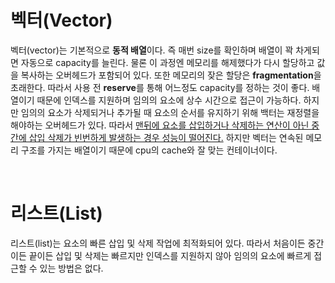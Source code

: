 # 벡터(Vector)   

벡터(vector)는 기본적으로 <b>동적 배열</b>이다. 즉 매번 size를 확인하며 배열이 꽉 차게되면 자동으로 capacity를 늘린다. 물론 이 과정엔 메모리를 해제했다가 다시 할당하고 값을 복사하는 오버헤드가 포함되어 있다. 또한 메모리의 잦은 할당은 <b>fragmentation</b>을 초래한다. 따라서 사용 전 <b>reserve</b>를 통해 어느정도 capacity를 정하는 것이 좋다. 배열이기 때문에 인덱스를 지원하며 임의의 요소에 상수 시간으로 접근이 가능하다. 하지만 임의의 요소가 삭제되거나 추가될 때 요소의 순서를 유지하기 위해 백터는 재정렬을 해야하는 오버헤드가 있다. 따라서 <u>맨뒤에 요소를 삽입하거나 삭제하는 연산이 아닌 중간에 삽입 삭제가 빈번하게 발생하는 경우 성능이 떨어진다.</u> 하지만 벡터는 연속된 메모리 구조를 가지는 배열이기 때문에 cpu의 cache와 잘 맞는 컨테이너이다. 

<br>

# 리스트(List)
리스트(list)는
요소의 빠른 삽입 및 삭제 작업에 최적화되어 있다. 따라서 처음이든 중간이든 끝이든 삽입 및 삭제는 빠르지만 인덱스를 지원하지 않아 임의의 요소에 빠르게 접근할 수 있는 방법은 없다.